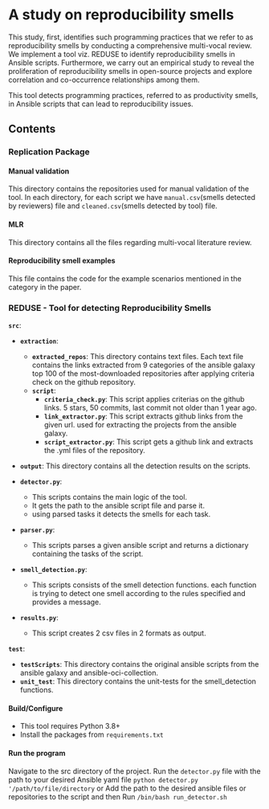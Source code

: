 # A study on reproducibility smells
This study, first, identifies such programming practices
that we refer to as reproducibility smells by conducting a comprehensive multi-vocal review. We implement a
tool viz. REDUSE to identify reproducibility smells in Ansible scripts. Furthermore, we carry out an empirical
study to reveal the proliferation of reproducibility smells in open-source projects and explore correlation and
co-occurrence relationships among them. 

This tool detects programming practices, referred to as productivity smells, in Ansible scripts that can lead to reproducibility issues.

## Contents
### Replication Package
#### Manual validation
This directory contains the repositories used for manual validation of the tool. In each directory, for each script we have `manual.csv`(smells detected by reviewers) file and `cleaned.csv`(smells detected by tool) file.

#### MLR
This directory contains all the files regarding multi-vocal literature review.

#### Reproducibility smell examples
This file contains the code for the example scenarios mentioned in the category in the paper.

### REDUSE - Tool for detecting Reproducibility Smells
**`src`**:
- **`extraction`**:
  - **`extracted_repos`**: 
      This directory contains text files. 
      Each text file contains the links extracted from 9 categories of the 
      ansible galaxy top 100 of the most-downloaded repositories after applying criteria check on the github repository.
  - **`script`**:
      - **`criteria_check.py`**:
        This script applies criterias on the github links. 
        5 stars, 50 commits, last commit not older than 1 year ago.
      - **`link_extractor.py`**:
        This script extracts github links from the given url. 
        used for extracting the projects from the ansible galaxy.
      - **`script_extractor.py`**:
        This script gets a github link and extracts the .yml files of the repository.

- **`output`**:
  This directory contains all the detection results on the scripts.

- **`detector.py`**: 
    - This scripts contains the main logic of the tool.
    - It gets the path to the ansible script file and parse it.
    - using parsed tasks it detects the smells for each task.
- **`parser.py`**: 
    - This scripts parses a given ansible script and returns a dictionary containing the tasks of the script.
- **`smell_detection.py`**: 
    - This scripts consists of the smell detection functions. 
      each function is trying to detect one smell according to the rules specified and provides a message.
- **`results.py`**:
    - This script creates 2 csv files in 2 formats as output. 
    
**`test`**:
- **`testScripts`**:
  This directory contains the original ansible scripts from the ansible galaxy and ansible-oci-collection.
- **`unit_test`**:
  This directory contains the unit-tests for the smell_detection functions.

#### Build/Configure
- This tool requires Python 3.8+
- Install the packages from `requirements.txt`

#### Run the program
Navigate to the src directory of the project.
Run the `detector.py` file with the path to your desired Ansible yaml file 
`python detector.py '/path/to/file/directory`
or 
Add the path to the desired ansible files or repositories to the script and then 
Run `/bin/bash run_detector.sh`
